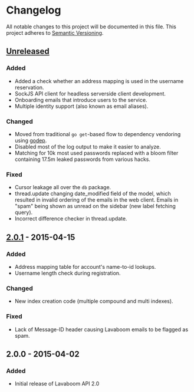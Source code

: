 # Changelog

All notable changes to this project will be documented in this file.
This project adheres to [Semantic Versioning](http://semver.org/).

## [Unreleased][unreleased]
### Added
 - Added a check whether an address mapping is used in the username
   reservation.
 - SockJS API client for headless serverside client development.
 - Onboarding emails that introduce users to the service.
 - Multiple identity support (also known as email aliases).

### Changed
 - Moved from traditional `go get`-based flow to dependency vendoring
   using [godep](https://github.com/tools/godep).
 - Disabled most of the log output to make it easier to analyze.
 - Matching for 10k most used passwords replaced with a bloom filter
   containing 17.5m leaked passwords from various hacks.

### Fixed
 - Cursor leakage all over the `db` package.
 - thread.update changing date_modified field of the model, which
   resulted in invalid ordering of the emails in the web client.
   Emails in "spam" being shown as unread on the sidebar (new label
   fetching query).
 - Incorrect difference checker in thread.update.

## [2.0.1] - 2015-04-15
### Added
 - Address mapping table for account's name-to-id lookups.
 - Username length check during registration.

### Changed
 - New index creation code (multiple compound and multi indexes).

### Fixed
 - Lack of Message-ID header causing Lavaboom emails to be flagged as
   spam.

## 2.0.0 - 2015-04-02
### Added
 - Initial release of Lavaboom API 2.0

[unreleased]: https://github.com/lavab/api/compare/2.0.1...HEAD
[2.0.1]: https://github.com/lavab/api/compare/2.0.1...0.2.0